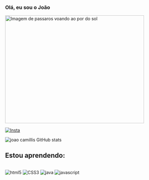 ### Olá, eu sou o João
<img src="https://phoneky.co.uk/thumbs/screensavers/down/nature/birdsunset_i1s18vsi.gif" alt="Imagem de passaros voando ao por do sol" width="450" height="350">

[![Insta](https://img.shields.io/badge/Instagram-E4405F?style=for-the-badge&logo=instagram&logoColor=white)](https://instagram.com/joao.camillis/)

![joao camillis GitHub stats](https://github-readme-stats.vercel.app/api?username=joaocamillis&show_icons=true&theme=gruvbox)   

## Estou aprendendo:

<div style="display: inline_block"> </br> <img aling="center" alt="html5" src="https://img.shields.io/badge/HTML5-E34F26?style=for-the-badge&logo=html5&logoColor=white"/>
<img aling="center" alt="CSS3" src="https://img.shields.io/badge/CSS3-1572B6?style=for-the-badge&logo=css3&logoColor=white"/>
<img aling="center" alt="java" src="https://img.shields.io/badge/Java-ED8B00?style=for-the-badge&logo=openjdk&logoColor=white"/>
<img aling="center" alt="javascript" src="https://img.shields.io/badge/JavaScript-F7DF1E?style=for-the-badge&logo=javascript&logoColor=black"   


